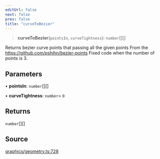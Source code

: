 ```yaml
---
editUrl: false
next: false
prev: false
title: "curveToBezier"
---
```


> **curveToBezier**(`pointsIn`, `curveTightness`): `number`[][]

Returns bezier curve points that passing all the given points
From the https://github.com/pshihn/bezier-points
Fixed code when the number of points is 3.

## Parameters

• **pointsIn**: `number`[][]

• **curveTightness**: `number`= `0`

## Returns

`number`[][]

## Source

[graphics/geometry.ts:728](https://github.com/dgmjs/dgmjs/blob/c296d113d513e412f08f9016159ca40d11e704cd/packages/core/src/graphics/geometry.ts#L728)
